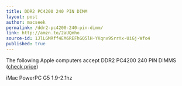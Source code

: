 ```yaml
---
title: DDR2 PC4200 240 PIN DIMM
layout: post
author: macseek
permalink: /ddr2-pc4200-240-pin-dimm/
link: http://amzn.to/2aUQmho
source-id: 1JlLGMRff4EM6REFhGQ5lH-YKqnv9SrrYx-UiGj-Wfo4
published: true
---
```

The following Apple computers accept DDR2 PC4200 240 PIN DIMMS ([check price](http://amzn.to/2aUQmho))

iMac	PowerPC G5	1.9-2.1hz

